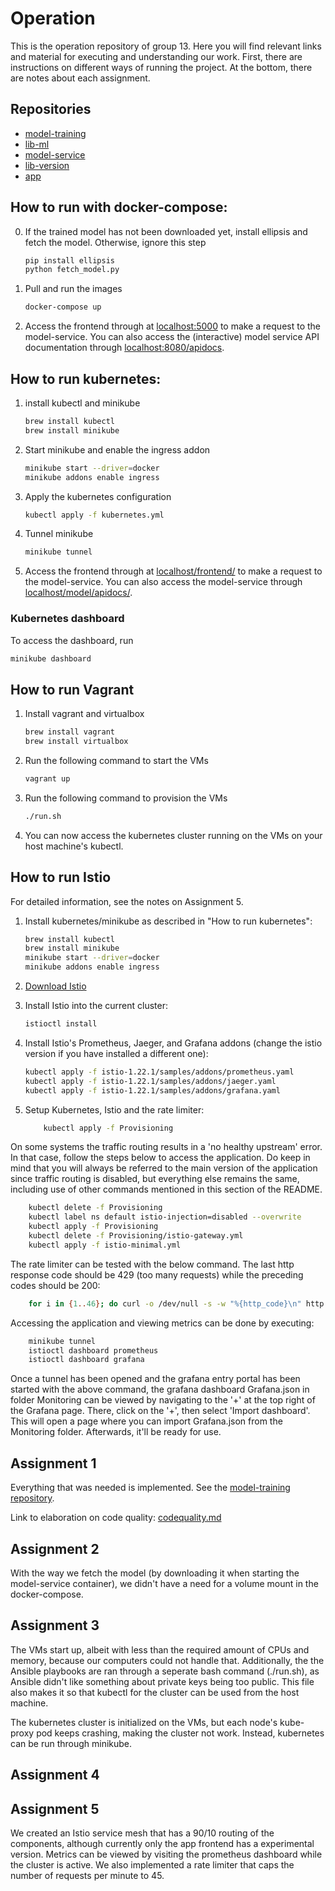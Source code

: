 # Operation
This is the operation repository of group 13. Here you will find relevant links and material for executing and understanding our work. First, there are instructions on different ways of running the project. At the bottom, there are notes about each assignment.

## Repositories
- [model-training](https://github.com/Release-Engineering-Group-13/model-training)
- [lib-ml](https://github.com/Release-Engineering-Group-13/lib-ml)
- [model-service](https://github.com/Release-Engineering-Group-13/model-service)
- [lib-version](https://github.com/Release-Engineering-Group-13/lib-version)
- [app](https://github.com/Release-Engineering-Group-13/app)

## How to run with docker-compose:
0. If the trained model has not been downloaded yet, install ellipsis and fetch the model. Otherwise, ignore this step
    ```bash
    pip install ellipsis
    python fetch_model.py
    ```
1. Pull and run the images 
     ```bash
    docker-compose up
    ```
2. Access the frontend through at [localhost:5000](http://localhost:5000) to make a request to the model-service. You can also access the (interactive) model service API documentation through [localhost:8080/apidocs](http://localhost:8080/apidocs).

## How to run kubernetes:
1. install kubectl and minikube
    ```bash
    brew install kubectl
    brew install minikube
    ```
2. Start minikube and enable the ingress addon
    ```bash
    minikube start --driver=docker
    minikube addons enable ingress
    ```
3. Apply the kubernetes configuration
    ```bash
    kubectl apply -f kubernetes.yml
    ```
4. Tunnel minikube
    ```bash
    minikube tunnel
    ```
5. Access the frontend through at [localhost/frontend/](http://localhost/frontend/) to make a request to the model-service. You can also access the model-service through [localhost/model/apidocs/](http://localhost/model/apidocs/).

### Kubernetes dashboard
To access the dashboard, run
```bash
minikube dashboard
```

## How to run Vagrant
1. Install vagrant and virtualbox
    ```bash
    brew install vagrant
    brew install virtualbox
    ```
2. Run the following command to start the VMs
    ```bash
    vagrant up
    ```
3. Run the following command to provision the VMs
    ```bash
    ./run.sh
    ```
4. You can now access the kubernetes cluster running on the VMs on your host machine's kubectl.


## How to run Istio
For detailed information, see the notes on Assignment 5.
1. Install kubernetes/minikube as described in "How to run kubernetes":
    ```bash
    brew install kubectl
    brew install minikube
    minikube start --driver=docker
    minikube addons enable ingress
    ```

2. [Download Istio](https://istio.io/latest/docs/setup/getting-started/#download)

3. Install Istio into the current cluster:
    ```bash
    istioctl install
    ```

4. Install Istio's Prometheus, Jaeger, and Grafana addons (change the istio version if you have installed a different one):
    ```bash
    kubectl apply -f istio-1.22.1/samples/addons/prometheus.yaml
    kubectl apply -f istio-1.22.1/samples/addons/jaeger.yaml
    kubectl apply -f istio-1.22.1/samples/addons/grafana.yaml
    ```

5. Setup Kubernetes, Istio and the rate limiter:
    ```bash
        kubectl apply -f Provisioning
    ```  

On some systems the traffic routing results in a 'no healthy upstream' error. In that case, follow the steps below to access the application. Do keep in mind that you will always be referred to the main version of the application since traffic routing is disabled, but everything else remains the same, including use of other commands mentioned in this section of the README.  
```bash
    kubectl delete -f Provisioning
    kubectl label ns default istio-injection=disabled --overwrite 
    kubectl apply -f Provisioning
    kubectl delete -f Provisioning/istio-gateway.yml
    kubectl apply -f istio-minimal.yml
```  

The rate limiter can be tested with the below command. The last http response code should be 429 (too many requests) while the preceding codes should be 200:
```bash
    for i in {1..46}; do curl -o /dev/null -s -w "%{http_code}\n" http://localhost; done
```  

Accessing the application and viewing metrics can be done by executing:
```bash
    minikube tunnel
    istioctl dashboard prometheus
    istioctl dashboard grafana
```  

Once a tunnel has been opened and the grafana entry portal has been started with the above command, the grafana dashboard Grafana.json in folder Monitoring can be viewed by navigating to the '+' at the top right of the Grafana page. There, click on the '+', then select 'Import dashboard'. This will open a page where you can import Grafana.json from the Monitoring folder. Afterwards, it'll be ready for use.


## Assignment 1
Everything that was needed is implemented. See the [model-training repository](https://github.com/Release-Engineering-Group-13/model-training).

Link to elaboration on code quality: [codequality.md](Assignment%201/codequality.md) 

## Assignment 2
With the way we fetch the model (by downloading it when starting the model-service container), we didn't have a need for a volume mount in the docker-compose.

## Assignment 3
The VMs start up, albeit with less than the required amount of CPUs and memory, because our computers could not handle that. Additionally, the the Ansible playbooks are ran through a seperate bash command (./run.sh), as Ansible didn't like something about private keys being too public. This file also makes it so that kubectl for the cluster can be used from the host machine.

The kubernetes cluster is initialized on the VMs, but each node's kube-proxy pod keeps crashing, making the cluster not work. Instead, kubernetes can be run through minikube.

## Assignment 4

## Assignment 5
We created an Istio service mesh that has a 90/10 routing of the components, although currently only the app frontend has a experimental version. Metrics can be viewed by visiting the prometheus dashboard while the cluster is active. We also implemented a rate limiter that caps the number of requests per minute to 45. 
